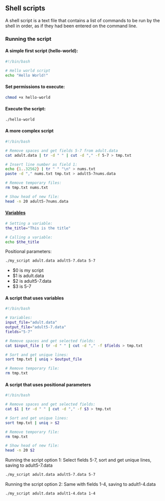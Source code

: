 ## Shell scripts
A shell script is a text file that contains a list of commands to be run by
the shell in order, as if they had been entered on the command line.

### Running the script
#### A simple first script (hello-world):
```sh
#!/bin/bash

# Hello world script
echo "Hello World!"
```
#### Set permissions to execute:
```sh
chmod +x hello-world
```
#### Execute the script:
```sh
./hello-world
```
#### A more complex script
```sh
#!/bin/bash

# Remove spaces and get fields 5-7 from adult.data
cat adult.data | tr -d " " | cut -d "," -f 5-7 > tmp.txt

# Insert line number as field 1:
echo {1..32562} | tr " " "\n" > nums.txt
paste -d "," nums.txt tmp.txt > adult5-7nums.data

# Remove temporary files:
rm tmp.txt nums.txt

# Show head of new file:
head -n 20 adult5-7nums.data
```

#### [Variables](https://github.com/Deya-B/Linux_Python_DB/blob/main/Linux/Linux_Variables.md)
```sh
# Setting a variable:
the_title="This is the title"

# Calling a variable:
echo $the_title
```

Positional parameters:
```sh
./my_script adult.data adult5-7.data 5-7
```
* $0 is my script
* $1 is adult.data
* $2 is adult5-7.data
* $3 is 5-7
  
#### A script that uses variables
```sh
#!/bin/bash

# Variables:
input_file="adult.data"
output_file="adult5-7.data"
fields="5-7"

# Remove spaces and get selected fields:
cat $input_file | tr -d " " | cut -d "," -f $fields > tmp.txt

# Sort and get unique lines:
sort tmp.txt | uniq > $output_file

# Remove temporary file:
rm tmp.txt
```

#### A script that uses positional parameters
```sh
#!/bin/bash

# Remove spaces and get selected fields:
cat $1 | tr -d " " | cut -d "," -f $3 > tmp.txt

# Sort and get unique lines:
sort tmp.txt | uniq > $2

# Remove temporary file:
rm tmp.txt

# Show head of new file:
head -n 20 $2
```

Running the script option 1: Select fields 5-7, sort and get unique lines, saving to adult5-7.data
```sh
./my_script adult.data adult5-7.data 5-7
```
Running the script option 2: Same with fields 1-4, saving to adult1-4.data
```sh
./my_script adult.data adult1-4.data 1-4
```
